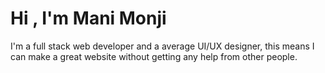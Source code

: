 <h1>Hi , I'm Mani Monji</h1>
<p>I'm a full stack web developer and a average UI/UX designer, this means I can make a great website without getting any help from other people.</p>
<!---
manimonji/manimonji is a ✨ special ✨ repository because its `README.md` (this file) appears on your GitHub profile.
You can click the Preview link to take a look at your changes.
--->
